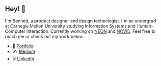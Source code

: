## Hey! 👋
I'm Bennett, a product designer and design technologist. I'm an undergrad at Carnegie Mellon University studying Information Systems and Human-Computer Interaction. Currently working on [NEON](https://neon.life/) and [NOVID](https://novid.org/). Feel free to reach me or check out my work below.
* 🎨 [Portfolio](https://bennetthuffman.com/)
* ✍️ [Medium](https://medium.com/@bennett.huffman)
* ✌️ [LinkedIn](https://www.linkedin.com/in/bennetthuffman/)

